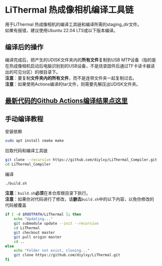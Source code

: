 # LiThermal 热成像相机编译工具链
用于LiThermal 热成像相机的编译工具链和编译所需的staging_dir文件。  
如果有报错，建议使用Ubuntu 22.04 LTS或以下版本编译。
## 编译后的操作
编译完成后，把产生的UDISK文件夹内的**所有文件**复制到USB MTP设备（指的是在热成像相机启动后电脑识别到的USB设备，不是烧录固件后通过TF卡读卡器读出的可见分区）的根目录下。  
**注意**：要复制**文件夹内的所有文件**，而不是连带文件夹一起复制过去。  
**注意**：如果使用Actions编译的tar文件，则需要先解压出UDISK文件夹。  
## [最新代码的Github Actions编译结果点这里](https://github.com/diylxy/LiThermal_Compiler/actions)
## 手动编译教程
安装依赖  
```bash
sudo apt install cmake make
```
拉取代码和编译工具链  
```bash
git clone --recursive https://github.com/diylxy/LiThermal_Compiler.git
cd LiThermal_Compiler
```
编译  
```bash
./build.sh
```
**注意**：`build.sh`**必须**在本仓库根目录下执行。  
**注意**：如果你对代码进行了修改，请**删去**`build.sh`中的以下内容，以免你修改的代码被覆盖  
```bash
if [ -d $ROOTPATH/LiThermal ]; then
    echo "Updating..."
    git submodule update --init --recursive
    cd LiThermal
    git checkout master
    git pull origin master
    cd ..
else
    echo "Folder not exist, cloning..."
    git clone https://github.com/diylxy/LiThermal.git
fi
```
